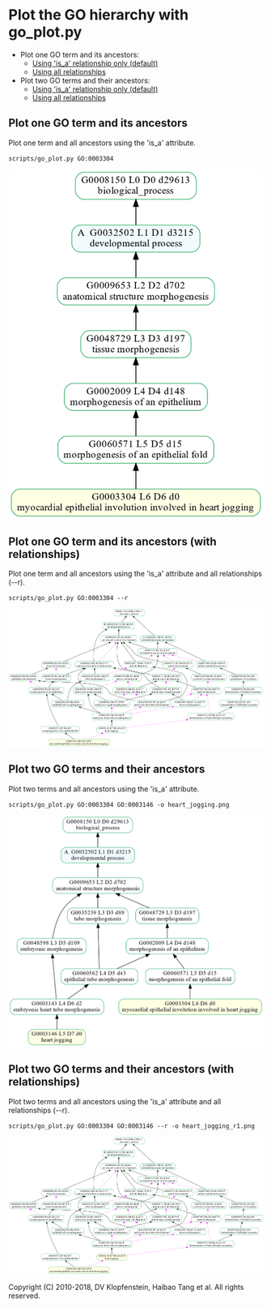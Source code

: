 # Plot the GO hierarchy with go_plot.py

  * Plot one GO term and its ancestors:
    * [Using 'is_a' relationship only (default)](#plot-one-go-term-and-its-ancestors)
    * [Using all relationships](#plot-one-go-term-and-its-ancestors-with-relationships)
  * Plot two GO terms and their ancestors:
    * [Using 'is_a' relationship only (default)](#plot-two-go-terms-and-their-ancestors)
    * [Using all relationships](#plot-two-go-terms-and-their-ancestors-with-relationships)

## Plot one GO term and its ancestors
Plot one term and all ancestors using the 'is_a' attribute.    
```
scripts/go_plot.py GO:0003304
```
![heart_jogging_r0](../images/plot_go/GO_0003304_myocardial_epithelial_involution_involved_in_heart_jogging.png)


## Plot one GO term and its ancestors (with relationships)
Plot one term and all ancestors using the 'is_a' attribute and all relationships (--r).

```
scripts/go_plot.py GO:0003304 --r
```
![heart_jogging_r1](../images/plot_go/GO_0003304_myocardial_epithelial_involution_involved_in_heart_jogging_r1.png)


## Plot two GO terms and their ancestors
Plot two terms and all ancestors using the 'is_a' attribute.        
```
scripts/go_plot.py GO:0003304 GO:0003146 -o heart_jogging.png
```

![heart_jogging_r0](../images/plot_go/heart_jogging.png)


## Plot two GO terms and their ancestors (with relationships)
Plot two terms and all ancestors using the 'is_a' attribute and all relationships (--r).

```
scripts/go_plot.py GO:0003304 GO:0003146 --r -o heart_jogging_r1.png
```
![heart_jogging_r1](../images/plot_go/heart_jogging_r1.png)


Copyright (C) 2010-2018, DV Klopfenstein, Haibao Tang et al. All rights reserved.
